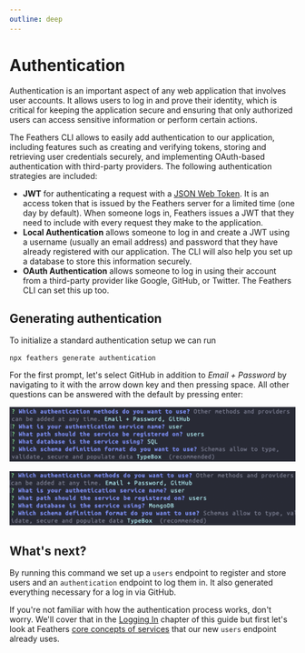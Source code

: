 ```yaml
---
outline: deep
---
```


# Authentication

Authentication is an important aspect of any web application that involves user accounts. It allows users to log in and prove their identity, which is critical for keeping the application secure and ensuring that only authorized users can access sensitive information or perform certain actions.

The Feathers CLI allows to easily add authentication to our application, including features such as creating and verifying tokens, storing and retrieving user credentials securely, and implementing OAuth-based authentication with third-party providers. The following authentication strategies are included:

- __JWT__ for authenticating a request with a [JSON Web Token](https://jwt.io/). It is an access token that is issued by the Feathers server for a limited time (one day by default). When someone logs in, Feathers issues a JWT that they need to include with every request they make to the application.
- __Local Authentication__ allows someone to log in and create a JWT using a username (usually an email address) and password that they have already registered with our application. The CLI will also help you set up a database to store this information securely.
- __OAuth Authentication__ allows someone to log in using their account from a third-party provider like Google, GitHub, or Twitter. The Feathers CLI can set this up too.

## Generating authentication

To initialize a standard authentication setup we can run

```
npx feathers generate authentication
```

For the first prompt, let's select GitHub in addition to _Email + Password_ by navigating to it with the arrow down key and then pressing space. All other questions can be answered with the default by pressing enter:

<DatabaseBlock global-id="sql">

![feathers generate authentication prompts](./assets/generate-authentication.png)

</DatabaseBlock>

<DatabaseBlock global-id="mongodb">

![feathers generate authentication prompts](./assets/generate-authentication-mongodb.png)

</DatabaseBlock>



## What's next?

By running this command we set up a `users` endpoint to register and store users and an `authentication` endpoint to log them in. It also generated everything necessary for a log in via GitHub. 

If you're not familiar with how the authentication process works, don't worry. We'll cover that in the [Logging In](./login.md) chapter of this guide but first let's look at Feathers [core concepts of services](./services.md) that our new `users` endpoint already uses.
